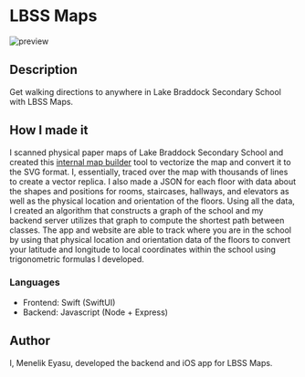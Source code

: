 # LBSS Maps
![preview](https://i.ibb.co/PF0WXFz/lbss-maps-preview.png)

## Description
Get walking directions to anywhere in Lake Braddock Secondary School with LBSS Maps.

## How I made it
I scanned physical paper maps of Lake Braddock Secondary School and created this [internal map builder](https://lbss-map-builder.theneuron.repl.co/floor-editor.html) tool to vectorize the map and convert it to the SVG format. I, essentially, traced over the map with thousands of lines to create a vector replica. I also made a JSON for each floor with data about the shapes and positions for rooms, staircases, hallways, and elevators as well as the physical location and orientation of the floors. Using all the data, I created an algorithm that constructs a graph of the school and my backend server utilizes that graph to compute the shortest path between classes. The app and website are able to track where you are in the school by using that physical location and orientation data of the floors to convert your latitude and longitude to local coordinates within the school using trigonometric formulas I developed.

### Languages
- Frontend: Swift (SwiftUI)
- Backend: Javascript (Node + Express)

## Author
I, Menelik Eyasu, developed the backend and iOS app for LBSS Maps.
